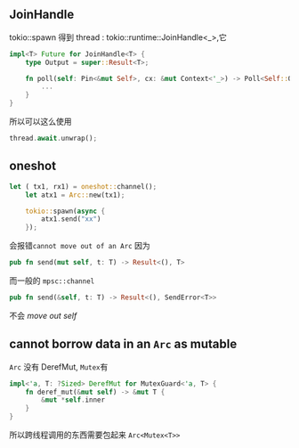 ## JoinHandle

tokio::spawn 得到 thread : tokio::runtime::JoinHandle<_>,它
```rust
impl<T> Future for JoinHandle<T> {
    type Output = super::Result<T>;

    fn poll(self: Pin<&mut Self>, cx: &mut Context<'_>) -> Poll<Self::Output> {
        ...
    }
}
```
所以可以这么使用
```rust
thread.await.unwrap();
```


## oneshot

```rust
let ( tx1, rx1) = oneshot::channel();
    let atx1 = Arc::new(tx1);

    tokio::spawn(async {
        atx1.send("xx")
    });
```
会报错`cannot move out of an Arc`
因为
```rust
pub fn send(mut self, t: T) -> Result<(), T>
```

而一般的 `mpsc::channel`
```rust
pub fn send(&self, t: T) -> Result<(), SendError<T>>
```
不会 *move out self*

## cannot borrow data in an `Arc` as mutable

`Arc` 没有 DerefMut, `Mutex`有 
```rust
impl<'a, T: ?Sized> DerefMut for MutexGuard<'a, T> {
    fn deref_mut(&mut self) -> &mut T {
        &mut *self.inner
    }
}
```
所以跨线程调用的东西需要包起来 `Arc<Mutex<T>>`